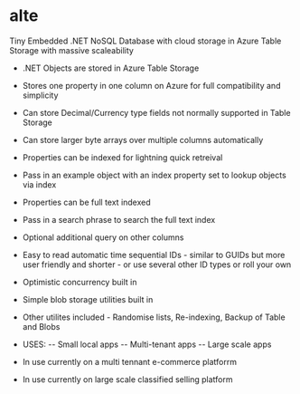 # alte
Tiny Embedded .NET NoSQL Database with cloud storage in Azure Table Storage with massive scaleability

- .NET Objects are stored in Azure Table Storage
- Stores one property in one column on Azure for full compatibility and simplicity
- Can store Decimal/Currency type fields not normally supported in Table Storage
- Can store larger byte arrays over multiple columns automatically
- Properties can be indexed for lightning quick retreival
- Pass in an example object with an index property set to lookup objects via index
- Properties can be full text indexed
- Pass in a search phrase to search the full text index
- Optional additional query on other columns
- Easy to read automatic time sequential IDs - similar to GUIDs but more user friendly and shorter - or use several other ID types or roll your own
- Optimistic concurrency built in
- Simple blob storage utilities built in
- Other utilites included - Randomise lists, Re-indexing, Backup of Table and Blobs

- USES:
-- Small local apps
-- Multi-tenant apps
-- Large scale apps

- In use currently on a multi tennant e-commerce platforrm
- In use currently on large scale classified selling platform
